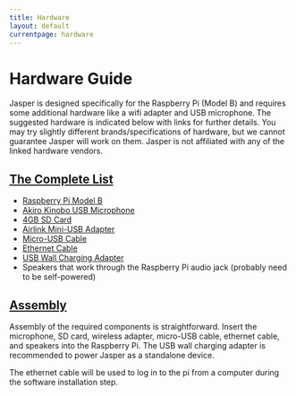 ```yaml
---
title: Hardware
layout: default
currentpage: hardware
---
```


Hardware Guide
===

Jasper is designed specifically for the Raspberry Pi (Model B) and requires some additional hardware like a wifi adapter and USB microphone. The suggested hardware is indicated below with links for further details. You may try slightly different brands/specifications of hardware, but we cannot guarantee Jasper will work on them. Jasper is not affiliated with any of the linked hardware vendors.

<h2 class="linked" id='complete-list'><a href="#complete-list" title="Permalink to this headline">The Complete List</a></h2>

- [Raspberry Pi Model B](https://www.google.com/shopping/product/16525736034140563056)
- [Akiro Kinobo USB Microphone](http://www.amazon.com/USB-2-0-Microphone-Recognition-Software/%20dp/B008CNZOJY/ref=sr_1_1?s=electronics)
- [4GB SD Card](https://www.google.com/shopping/product/4813288882623522717)
- [Airlink Mini-USB Adapter](http://www.amazon.com/Airlink-compatible-Wireless-Mini-%20USB-AWLL5099/dp/B006ZZUK5Y/ref=sr_1_5?%20s=electronics)
- [Micro-USB Cable](http://www.amazon.com/Monoprice-Male-Micro-28AWG-Cable/dp/B001U3SU8U/ref=pd_sim_pc_1)
- [Ethernet Cable](https://www.google.com/search?hl=en&amp;tbm=shop&amp;q=ethernet+cable)
- [USB Wall Charging Adapter](http://www.amazon.com/Zeimax-Travel-Charger-White-iPhone/dp/B00CO6TNM4/ref=sr_1_1?s=electronics)
- Speakers that work through the Raspberry Pi audio jack (probably need to be self-powered)

<h2 class="linked" id='assembly'><a href="#assembly" title="Permalink to this headline">Assembly</a></h2>

Assembly of the required components is straightforward. Insert the microphone, SD card, wireless adapter, micro-USB cable, ethernet cable, and speakers into the Raspberry Pi. The USB wall charging adapter is recommended to power Jasper as a standalone device.

The ethernet cable will be used to log in to the pi from a computer during the software installation step.
